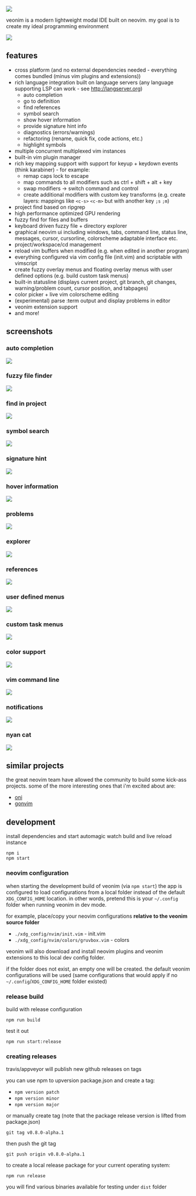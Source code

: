 ![](https://veonim.github.io/veonim/header.png)

veonim is a modern lightweight modal IDE built on neovim. my goal is to create my ideal programming environment

![](https://veonim.github.io/veonim/smart.png)

## features

- cross platform (and no external dependencies needed - everything comes bundled (minus vim plugins and extensions))
- rich language integration built on language servers (any language supporting LSP can work - see http://langserver.org)
    - auto completion
    - go to definition
    - find references
    - symbol search
    - show hover information
    - provide signature hint info
    - diagnostics (errors/warnings)
    - refactoring (rename, quick fix, code actions, etc.)
    - highlight symbols
- multiple concurrent multiplexed vim instances
- built-in vim plugin manager
- rich key mapping support with support for keyup + keydown events (think karabiner) - for example:
  - remap caps lock to escape
  - map commands to all modifiers such as ctrl + shift + alt + key
  - swap modifiers -> switch command and control
  - create additional modifiers with custom key transforms (e.g. create layers: mappings like `<c-s>` `<c-m>` but with another key `;s` `;m`)
- project find based on ripgrep
- high performance optimized GPU rendering
- fuzzy find for files and buffers
- keyboard driven fuzzy file + directory explorer
- graphical neovim ui including windows, tabs, command line, status line, messages, cursor, cursorline, colorscheme adaptable interface etc.
- project/workspace/cd management
- reload vim buffers when modified (e.g. when edited in another program)
- everything configured via vim config file (init.vim) and scriptable with vimscript
- create fuzzy overlay menus and floating overlay menus with user defined options (e.g. build custom task menus)
- built-in statusline (displays current project, git branch, git changes, warning/problem count, cursor position, and tabpages)
- color picker + live vim colorscheme editing
- (experimental) parse :term output and display problems in editor
- veonim extension support
- and more!

## screenshots

### auto completion
![](https://veonim.github.io/veonim/completion.png)

### fuzzy file finder
![](https://veonim.github.io/veonim/files.png)

### find in project
![](https://veonim.github.io/veonim/grep.png)

### symbol search
![](https://veonim.github.io/veonim/symbols.png)

### signature hint
![](https://veonim.github.io/veonim/hint.png)

### hover information
![](https://veonim.github.io/veonim/hover.png)

### problems
![](https://veonim.github.io/veonim/problems.png)

### explorer
![](https://veonim.github.io/veonim/explorer.png)

### references
![](https://veonim.github.io/veonim/references.png)

### user defined menus
![](https://veonim.github.io/veonim/user-menu.png)

### custom task menus
![](https://veonim.github.io/veonim/tasks.png)

### color support
![](https://veonim.github.io/veonim/colors.png)

### vim command line
![](https://veonim.github.io/veonim/cmdline.png)

### notifications
![](https://veonim.github.io/veonim/echo.png)

### nyan cat
![](https://veonim.github.io/veonim/nyan.png)

## similar projects

the great neovim team have allowed the community to build some kick-ass projects. some of the more interesting ones that i'm excited about are:

- [oni](https://github.com/onivim/oni)
- [gonvim](https://github.com/dzhou121/gonvim)

## development

install dependencies and start automagic watch build and live reload instance

```
npm i
npm start
```

### neovim configuration

when starting the development build of veonim (via `npm start`) the app is configured to load configurations from a local folder instead of the default `XDG_CONFIG_HOME` location. in other words, pretend this is your `~/.config` folder when running veonim in dev mode.

for example, place/copy your neovim configurations **relative to the veonim source folder**
- `./xdg_config/nvim/init.vim` - init.vim
- `./xdg_config/nvim/colors/gruvbox.vim` - colors

veonim will also download and install neovim plugins and veonim extensions to this local dev config folder.

if the folder does not exist, an empty one will be created. the default veonim configurations will be used (same configurations that would apply if no `~/.config`/`XDG_CONFIG_HOME` folder existed)

### release build

build with release configuration

```
npm run build
```

test it out
```
npm run start:release
```

### creating releases

travis/appveyor will publish new github releases on tags

you can use npm to upversion package.json and create a tag:
- `npm version patch`
- `npm version minor`
- `npm version major`

or manually create tag (note that the package release version is lifted from package.json)

`git tag v0.8.0-alpha.1`

then push the git tag

`git push origin v0.8.0-alpha.1`

to create a local release package for your current operating system:

`npm run release`

you will find various binaries available for testing under `dist` folder
